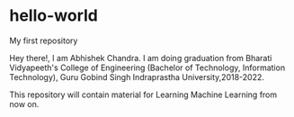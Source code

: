 # hello-world
My first repository

Hey there!, I am Abhishek Chandra.
I am doing graduation from Bharati Vidyapeeth's College of Engineering (Bachelor of Technology, Information Technology), Guru Gobind Singh Indraprastha University,2018-2022.


This repository will contain material for Learning Machine Learning from now on.
